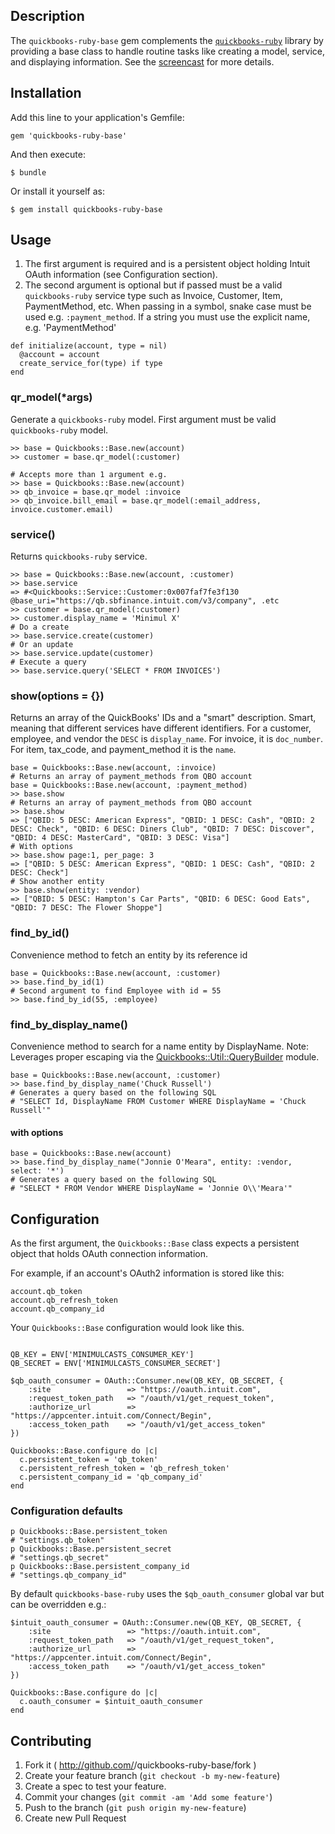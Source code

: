 ## Description

The `quickbooks-ruby-base` gem complements the [`quickbooks-ruby`](https://github.com/ruckus/quickbooks-ruby) library by providing a base class to handle routine tasks like creating a model, service, and displaying information.
See the [screencast](http://minimul.com/improve-your-quickbooks-ruby-integration-experience-with-the-quickbooks-ruby-base-gem.html) for more details.

## Installation

Add this line to your application's Gemfile:

    gem 'quickbooks-ruby-base'

And then execute:

    $ bundle

Or install it yourself as:

    $ gem install quickbooks-ruby-base

## Usage
1. The first argument is required and is a persistent object holding Intuit OAuth information (see Configuration section). 
2. The second argument is optional but if passed must be a valid `quickbooks-ruby` service type such as Invoice, Customer, Item, PaymentMethod, etc. When passing in a symbol, snake case must be used e.g. `:payment_method`. If a string you must use the explicit name, e.g. 'PaymentMethod'
```
def initialize(account, type = nil)      
  @account = account
  create_service_for(type) if type
end
```

### qr_model(*args)
Generate a `quickbooks-ruby` model. First argument must be valid `quickbooks-ruby` model.
```
>> base = Quickbooks::Base.new(account)
>> customer = base.qr_model(:customer) 

# Accepts more than 1 argument e.g.
>> base = Quickbooks::Base.new(account)
>> qb_invoice = base.qr_model :invoice
>> qb_invoice.bill_email = base.qr_model(:email_address, invoice.customer.email)
```

### service()
Returns `quickbooks-ruby` service.
```
>> base = Quickbooks::Base.new(account, :customer)
>> base.service
=> #<Quickbooks::Service::Customer:0x007faf7fe3f130 @base_uri="https://qb.sbfinance.intuit.com/v3/company", .etc
>> customer = base.qr_model(:customer) 
>> customer.display_name = 'Minimul X'
# Do a create
>> base.service.create(customer)
# Or an update
>> base.service.update(customer)
# Execute a query
>> base.service.query('SELECT * FROM INVOICES')
```

### show(options = {})
Returns an array of the QuickBooks' IDs and a "smart" description. Smart, meaning that different services have different identifiers. For a customer, employee, and vendor the `DESC` is `display_name`. For invoice, it is `doc_number`. For item, tax_code, and payment_method it is the `name`. 
```
base = Quickbooks::Base.new(account, :invoice)
# Returns an array of payment_methods from QBO account
base = Quickbooks::Base.new(account, :payment_method)
>> base.show
# Returns an array of payment_methods from QBO account
>> base.show
=> ["QBID: 5 DESC: American Express", "QBID: 1 DESC: Cash", "QBID: 2 DESC: Check", "QBID: 6 DESC: Diners Club", "QBID: 7 DESC: Discover", "QBID: 4 DESC: MasterCard", "QBID: 3 DESC: Visa"]
# With options
>> base.show page:1, per_page: 3
=> ["QBID: 5 DESC: American Express", "QBID: 1 DESC: Cash", "QBID: 2 DESC: Check"]
# Show another entity
>> base.show(entity: :vendor)
=> ["QBID: 5 DESC: Hampton's Car Parts", "QBID: 6 DESC: Good Eats", "QBID: 7 DESC: The Flower Shoppe"]

```

### find_by_id()
Convenience method to fetch an entity by its reference id
```
base = Quickbooks::Base.new(account, :customer)
>> base.find_by_id(1)
# Second argument to find Employee with id = 55
>> base.find_by_id(55, :employee)
```
  
### find_by_display_name()
Convenience method to search for a name entity by DisplayName.
Note: Leverages proper escaping via the [Quickbooks::Util::QueryBuilder](https://github.com/ruckus/quickbooks-ruby/blob/master/lib/quickbooks/util/query_builder.rb) module.
```
base = Quickbooks::Base.new(account, :customer)
>> base.find_by_display_name('Chuck Russell')
# Generates a query based on the following SQL
# "SELECT Id, DisplayName FROM Customer WHERE DisplayName = 'Chuck Russell'"
```
#### with options
```
base = Quickbooks::Base.new(account)
>> base.find_by_display_name("Jonnie O'Meara", entity: :vendor, select: '*')
# Generates a query based on the following SQL
# "SELECT * FROM Vendor WHERE DisplayName = 'Jonnie O\\'Meara'"
```

## Configuration

As the first argument, the `Quickbooks::Base` class expects a persistent object that holds OAuth connection information.

For example, if an account's OAuth2 information is stored like this:
```
account.qb_token
account.qb_refresh_token
account.qb_company_id
```

Your `Quickbooks::Base` configuration would look like this.

```

QB_KEY = ENV['MINIMULCASTS_CONSUMER_KEY']
QB_SECRET = ENV['MINIMULCASTS_CONSUMER_SECRET']

$qb_oauth_consumer = OAuth::Consumer.new(QB_KEY, QB_SECRET, {
    :site                 => "https://oauth.intuit.com",
    :request_token_path   => "/oauth/v1/get_request_token",
    :authorize_url        => "https://appcenter.intuit.com/Connect/Begin",
    :access_token_path    => "/oauth/v1/get_access_token"
})

Quickbooks::Base.configure do |c|
  c.persistent_token = 'qb_token'
  c.persistent_refresh_token = 'qb_refresh_token'
  c.persistent_company_id = 'qb_company_id'
end

```

### Configuration defaults
```
p Quickbooks::Base.persistent_token
# "settings.qb_token"
p Quickbooks::Base.persistent_secret
# "settings.qb_secret"
p Quickbooks::Base.persistent_company_id
# "settings.qb_company_id"
```
By default `quickbooks-base-ruby` uses the `$qb_oauth_consumer` global var but can be overridden e.g.:

```
$intuit_oauth_consumer = OAuth::Consumer.new(QB_KEY, QB_SECRET, {
    :site                 => "https://oauth.intuit.com",
    :request_token_path   => "/oauth/v1/get_request_token",
    :authorize_url        => "https://appcenter.intuit.com/Connect/Begin",
    :access_token_path    => "/oauth/v1/get_access_token"
})

Quickbooks::Base.configure do |c|
  c.oauth_consumer = $intuit_oauth_consumer
end
```

## Contributing

1. Fork it ( http://github.com/<my-github-username>/quickbooks-ruby-base/fork )
2. Create your feature branch (`git checkout -b my-new-feature`)
3. Create a spec to test your feature.
4. Commit your changes (`git commit -am 'Add some feature'`)
5. Push to the branch (`git push origin my-new-feature`)
6. Create new Pull Request
